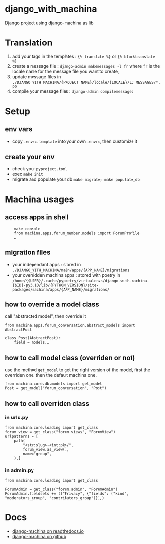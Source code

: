 # django_with_machina
Django project using django-machina as lib

# Translation
1. add your tags in the templates : `{% translate %}` or `{% blocktranslate %}`
2. create a message file : `django-admin makemessages -l fr` where `fr` is the locale name for the message file you want to create,
3. update message files in `./DJANGO_WITH_MACHINA/{PROJECT_NAME}/locale/{LOCALE}/LC_MESSAGES/*.po`
4. compile your message files : `django-admin compilemessages`

# Setup
## env vars
- copy `.envrc.template` into your own `.envrc`, then customize it

## create your env
- check your `pyproject.toml`
- exec `make init`
- migrate and populate your db `make migrate; make populate_db`

# Machina usages
## access apps in shell
```
    make console
    from machina.apps.forum_member.models import ForumProfile
    …
```

## migration files
- your independant apps : stored in `./DJANGO_WITH_MACHINA/main/apps/{APP_NAME}/migrations`
- your overridden machina apps : stored with poetry in `/home/{$USER}/.cache/pypoetry/virtualenvs/django-with-machina-{$ID}-py3.10/lib/{PYTHON_VERSION}/site-packages/machina/apps/{APP_NAME}/migrations/`

## how to override a model class
call "abstracted model", then override it

```
from machina.apps.forum_conversation.abstract_models import AbstractPost

class Post(AbstractPost):
    field = models.…
```

## how to call model class (overriden or not)
use the method `get_model` to get the right version of the model, first the overriden one, then the default machina one.
```
from machina.core.db.models import get_model
Post = get_model("forum_conversation", "Post")
```

## how to call overriden class
### in urls.py
```
from machina.core.loading import get_class
forum_view = get_class("forum.views", "ForumView")
urlpatterns = [
    path(
        "<str:slug>-<int:pk>/",
        forum_view.as_view(),
        name="group",
    ),]
```

### in admin.py
```
from machina.core.loading import get_class

ForumAdmin = get_class("forum.admin", "ForumAdmin")
ForumAdmin.fieldsets += (("Privacy", {"fields": ("kind", "moderators_group", "contributors_group")}),)
```


# Docs
* [django-machina on readthedocs.io](https://django-machina.readthedocs.io/en/stable/)
* [django-machina on github](https://github.com/ellmetha/django-machina/)